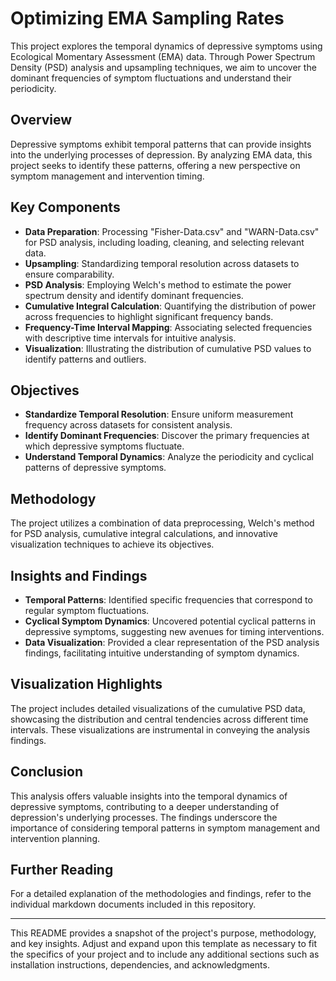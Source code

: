 # Optimizing EMA Sampling Rates

This project explores the temporal dynamics of depressive symptoms using Ecological Momentary Assessment (EMA) data. Through Power Spectrum Density (PSD) analysis and upsampling techniques, we aim to uncover the dominant frequencies of symptom fluctuations and understand their periodicity.

## Overview

Depressive symptoms exhibit temporal patterns that can provide insights into the underlying processes of depression. By analyzing EMA data, this project seeks to identify these patterns, offering a new perspective on symptom management and intervention timing.

## Key Components

- **Data Preparation**: Processing "Fisher-Data.csv" and "WARN-Data.csv" for PSD analysis, including loading, cleaning, and selecting relevant data.
- **Upsampling**: Standardizing temporal resolution across datasets to ensure comparability.
- **PSD Analysis**: Employing Welch's method to estimate the power spectrum density and identify dominant frequencies.
- **Cumulative Integral Calculation**: Quantifying the distribution of power across frequencies to highlight significant frequency bands.
- **Frequency-Time Interval Mapping**: Associating selected frequencies with descriptive time intervals for intuitive analysis.
- **Visualization**: Illustrating the distribution of cumulative PSD values to identify patterns and outliers.

## Objectives

- **Standardize Temporal Resolution**: Ensure uniform measurement frequency across datasets for consistent analysis.
- **Identify Dominant Frequencies**: Discover the primary frequencies at which depressive symptoms fluctuate.
- **Understand Temporal Dynamics**: Analyze the periodicity and cyclical patterns of depressive symptoms.

## Methodology

The project utilizes a combination of data preprocessing, Welch's method for PSD analysis, cumulative integral calculations, and innovative visualization techniques to achieve its objectives.

## Insights and Findings

- **Temporal Patterns**: Identified specific frequencies that correspond to regular symptom fluctuations.
- **Cyclical Symptom Dynamics**: Uncovered potential cyclical patterns in depressive symptoms, suggesting new avenues for timing interventions.
- **Data Visualization**: Provided a clear representation of the PSD analysis findings, facilitating intuitive understanding of symptom dynamics.

## Visualization Highlights

The project includes detailed visualizations of the cumulative PSD data, showcasing the distribution and central tendencies across different time intervals. These visualizations are instrumental in conveying the analysis findings.

## Conclusion

This analysis offers valuable insights into the temporal dynamics of depressive symptoms, contributing to a deeper understanding of depression's underlying processes. The findings underscore the importance of considering temporal patterns in symptom management and intervention planning.

## Further Reading

For a detailed explanation of the methodologies and findings, refer to the individual markdown documents included in this repository.

---

This README provides a snapshot of the project's purpose, methodology, and key insights. Adjust and expand upon this template as necessary to fit the specifics of your project and to include any additional sections such as installation instructions, dependencies, and acknowledgments.
